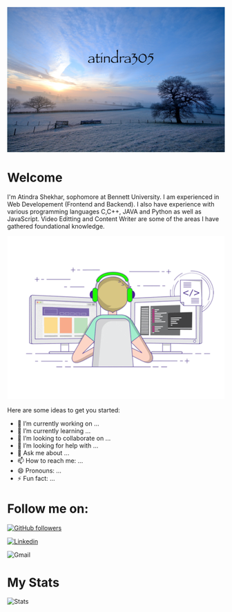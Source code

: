 <img src="https://github.com/atindra305/atindra305/blob/master/colin-watts-NZP1fIhUOpo-unsplash.jpg" alt="Hero image">


# Welcome
I'm Atindra Shekhar, sophomore at Bennett University. I am experienced in Web Developement (Frontend and Backend). I also have experience with various programming languages C,C++, JAVA and Python as well as JavaScript. Video Editting and Content Writer are some of the areas I have gathered foundational knowledge.

<img src="https://github.com/atindra305/atindra305/blob/master/68747470733a2f2f6d656469612e67697068792e636f6d2f6d656469612f53576f536b4e36447854737a71494b4571762f67697068792e676966.gif" alt="Coding">

Here are some ideas to get you started:

- 🔭 I’m currently working on ... 
- 🌱 I’m currently learning ... 
- 👯 I’m looking to collaborate on ...
- 🤔 I’m looking for help with ...
- 💬 Ask me about ...
- 📫 How to reach me: ...
- 😄 Pronouns: ...
- ⚡ Fun fact: ...

# Follow me on:

[![GitHub followers](https://img.shields.io/github/followers/atindra305?label=Follow&style=plastic&logo=github&logoColor=white&color=brightGreen)](https://www.github.com/atindra305/)

[![Linkedin](https://img.shields.io/badge/Linkedin-Atindra_Shekhar-blue?style=plastic-square&logo=Linkedin&logoColor=white&link=https://www.linkedin.com/in/atindra-shekhar-6b6727193/)](https://www.linkedin.com/in/atindra-shekhar-6b6727193/)

![Gmail](https://img.shields.io/badge/Gmail-atindra.shekhar@gmail.com-red?style=plastic&logo=Gmail&logoColor=white)

# My Stats

<img src="https://github-readme-stats.vercel.app/api?username=atindra305&show_icons=true&title_color=fff&icon_color=79ff97&text_color=9f9f9f&bg_color=151515" alt="Stats">




